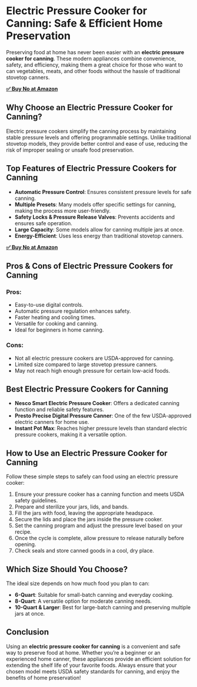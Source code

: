 <!DOCTYPE html>
<html lang="en">
<head>
    <meta charset="UTF-8">
    <meta name="viewport" content="width=device-width, initial-scale=1.0">
    <title>Electric Pressure Cooker for Canning: Safe & Efficient Home Preservation</title>
</head>
<body>

<h1>Electric Pressure Cooker for Canning: Safe & Efficient Home Preservation</h1>

<p>Preserving food at home has never been easier with an <strong>electric pressure cooker for canning</strong>. These modern appliances combine convenience, safety, and efficiency, making them a great choice for those who want to can vegetables, meats, and other foods without the hassle of traditional stovetop canners.</p>

[**✅ Buy No at Amazon**](https://amzn.to/4itnl96)

<h2>Why Choose an Electric Pressure Cooker for Canning?</h2>

<p>Electric pressure cookers simplify the canning process by maintaining stable pressure levels and offering programmable settings. Unlike traditional stovetop models, they provide better control and ease of use, reducing the risk of improper sealing or unsafe food preservation.</p>

<h2>Top Features of Electric Pressure Cookers for Canning</h2>

<ul>
    <li><strong>Automatic Pressure Control</strong>: Ensures consistent pressure levels for safe canning.</li>
    <li><strong>Multiple Presets</strong>: Many models offer specific settings for canning, making the process more user-friendly.</li>
    <li><strong>Safety Locks & Pressure Release Valves</strong>: Prevents accidents and ensures safe operation.</li>
    <li><strong>Large Capacity</strong>: Some models allow for canning multiple jars at once.</li>
    <li><strong>Energy-Efficient</strong>: Uses less energy than traditional stovetop canners.</li>
</ul>

[**✅ Buy No at Amazon**](https://amzn.to/4itnl96)

<h2>Pros & Cons of Electric Pressure Cookers for Canning</h2>

<h3>Pros:</h3>
<ul>
    <li>Easy-to-use digital controls.</li>
    <li>Automatic pressure regulation enhances safety.</li>
    <li>Faster heating and cooling times.</li>
    <li>Versatile for cooking and canning.</li>
    <li>Ideal for beginners in home canning.</li>
</ul>

<h3>Cons:</h3>
<ul>
    <li>Not all electric pressure cookers are USDA-approved for canning.</li>
    <li>Limited size compared to large stovetop pressure canners.</li>
    <li>May not reach high enough pressure for certain low-acid foods.</li>
</ul>

<h2>Best Electric Pressure Cookers for Canning</h2>

<ul>
    <li><strong>Nesco Smart Electric Pressure Cooker</strong>: Offers a dedicated canning function and reliable safety features.</li>
    <li><strong>Presto Precise Digital Pressure Canner</strong>: One of the few USDA-approved electric canners for home use.</li>
    <li><strong>Instant Pot Max</strong>: Reaches higher pressure levels than standard electric pressure cookers, making it a versatile option.</li>
</ul>

<h2>How to Use an Electric Pressure Cooker for Canning</h2>

<p>Follow these simple steps to safely can food using an electric pressure cooker:</p>

<ol>
    <li>Ensure your pressure cooker has a canning function and meets USDA safety guidelines.</li>
    <li>Prepare and sterilize your jars, lids, and bands.</li>
    <li>Fill the jars with food, leaving the appropriate headspace.</li>
    <li>Secure the lids and place the jars inside the pressure cooker.</li>
    <li>Set the canning program and adjust the pressure level based on your recipe.</li>
    <li>Once the cycle is complete, allow pressure to release naturally before opening.</li>
    <li>Check seals and store canned goods in a cool, dry place.</li>
</ol>

<h2>Which Size Should You Choose?</h2>

<p>The ideal size depends on how much food you plan to can:</p>
<ul>
    <li><strong>6-Quart</strong>: Suitable for small-batch canning and everyday cooking.</li>
    <li><strong>8-Quart</strong>: A versatile option for moderate canning needs.</li>
    <li><strong>10-Quart & Larger</strong>: Best for large-batch canning and preserving multiple jars at once.</li>
</ul>

<h2>Conclusion</h2>

<p>Using an <strong>electric pressure cooker for canning</strong> is a convenient and safe way to preserve food at home. Whether you’re a beginner or an experienced home canner, these appliances provide an efficient solution for extending the shelf life of your favorite foods. Always ensure that your chosen model meets USDA safety standards for canning, and enjoy the benefits of home preservation!</p>

</body>
</html>
